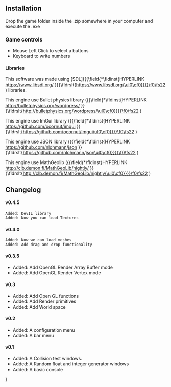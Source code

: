## Installation
Drop the game folder inside the .zip somewhere in your computer and execute the .exe

### Game controls
* Mouse Left Click to select a buttons
* Keyboard to write numbers

#### Libraries
This software was made using [SDL]({{\field{\*\fldinst{HYPERLINK https://www.libsdl.org/ }}{\fldrslt{https://www.libsdl.org/\ul0\cf0}}}}\f0\fs22 ) libraries.   

This engine use Bullet physics library ({{\field{\*\fldinst{HYPERLINK http://bulletphysics.org/wordpress/ }}{\fldrslt{http://bulletphysics.org/wordpress/\ul0\cf0}}}}\f0\fs22 )

This engine use ImGui library ({{\field{\*\fldinst{HYPERLINK https://github.com/ocornut/imgui }}{\fldrslt{https://github.com/ocornut/imgui\ul0\cf0}}}}\f0\fs22 )

This engine use JSON library ({{\field{\*\fldinst{HYPERLINK https://github.com/nlohmann/json }}{\fldrslt{https://github.com/nlohmann/json\ul0\cf0}}}}\f0\fs22 )

This engine use MathGeolib ({{\field{\*\fldinst{HYPERLINK http://clb.demon.fi/MathGeoLib/nightly/ }}{\fldrslt{http://clb.demon.fi/MathGeoLib/nightly/\ul0\cf0}}}}\f0\fs22 )

## Changelog
#### v0.4.5

	Added: DevIL library
	Added: Now you can load Textures

#### v0.4.0

    Added: Now we can load meshes
    Added: Add drag and drop functionality

#### v0.3.5
* Added: Add OpenGL Render Array Buffer mode
* Added: Add OpenGL Render Vertex mode


#### v0.3
* Added: Add Open GL functions
* Added: Add Render primitives
* Added: Add World space


#### v0.2
* Added: A configuration menu
* Added: A bar menu

#### v0.1
* Added: A Collision test windows.
* Added: A Random float and integer generator windows
* Added: A basic console

}
 